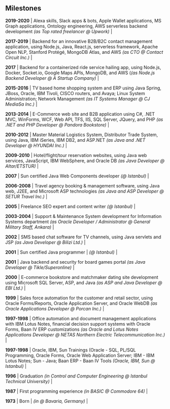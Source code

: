 ## Milestones

**2019-2020** | Alexa skills, Slack apps & bots, Apple Wallet applications, MS Graph applications, Ontology engineering, AWS serverless backend development *(as Top rated freelancer @ Upwork)* |

**2017-2019** | Backend for an innovative B2B/B2C contact management application, using Node.js, Java, React.js, serverless framework, Apache Open NLP, Stanford Protégé, MongoDB Atlas, and AWS  *(as CTO @ Contact Circuit Inc.)* |

**2017** | Backend for a containerized ride service hailing app, using Node.js, Docker, Socket.io, Google Maps APIs, MongoDB, and AWS (*(as Node.js Backend Developer @ A Startup Company)* |

**2015-2016** | TV based home shopping system and ERP using Java Spring, JBoss, Oracle, IBM Tivoli, CISCO routers, and Avaya; Linux System Administration; Network Management *(as IT Systems  Manager @ CJ MediaSa Inc.)* |

**2013-2014** | E-Commerce web site and B2B application using C#, .NET MVC, WinForms, WCF, Web API, TFS, IIS, SQL Server, JQuery, and PHP *(as .NET and PHP Developer @ Pandora Bookstore)* |

**2010-2012** | Master Material Logistics System, Distributor Trade System, using Java, IBM iSeries, IBM DB2, and ASP.NET *(as Java and .NET Developer @ HYUNDAI Inc.)* |

**2009-2010** | Hotel/flight/tour reservation websites, using Java web services, JavaScript, IBM WebSphere, and Oracle DB *(as Java Developer @ Altar/ETSTUR)* |

**2007** | Sun certified Java Web Components developer *(@ Istanbul)* |

**2006-2008** | Travel agency booking & management software, using Java web, J2EE, and Microsoft ASP technologies *(as Java and ASP Developer @ SETUR Travel Inc.)* |

**2005** | Freelance SEO expert and content writer *(@ Istanbul)* |

**2003-2004** | Support & Maintenance System development for Information Systems department *(as Oracle Developer / Administrator @ General Military Staff, Ankara)* |

**2002** | SMS based chat software for TV channels, using Java servlets and JSP *(as Java Developer @ Bilizi Ltd.)* |

**2001** | Sun certified Java programmer | *(@ Istanbul)* | 

**2001** | Java backend and security for board games portal *(as Java Developer @ Tikle/Superonline)* |

**2000** | E-commerce bookstore and matchmaker dating site development using Microsoft SQL Server, ASP, and Java *(as ASP and Java Developer @ EBI Ltd.)* | 
  
**1999** | Sales force automation for the customer and retail sector, using Oracle Forms/Reports, Oracle Application Server, and Oracle WebDB *(as Oracle Applications Developer @ Porcan Inc.)* |

**1997-1998** | Office automation and document management applications with IBM Lotus Notes, financial decision support systems with Oracle Forms, Baan IV ERP customizations *(as Oracle and Lotus Notes Applications Developer @ NETAS Northern Electric Telecommunication Inc.)* |

**1997-1998** | Oracle, IBM, Sun Trainings (Oracle - SQL, PL/SQL Programming, Oracle Forms, Oracle Web Application Server; IBM - IBM Lotus Notes; Sun - Java; Baan ERP - Baan IV Tools *(Oracle, IBM, Sun @ Istanbul)* |

**1996** | Graduation *(in Control and Computer Engineering @ Istanbul Technical University)* |

**1987** | First programming experience *(in BASIC @ Commodore 64)* |

**1973** | Born | *(in @ Bavaria, Germany)* | 
